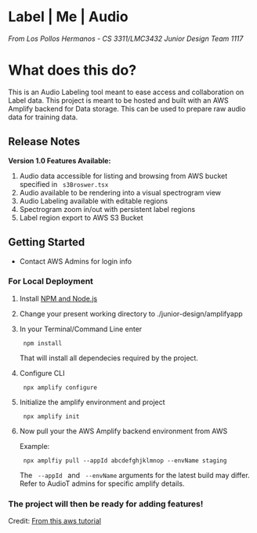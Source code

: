 # Label | Me | Audio
*From Los Pollos Hermanos - CS 3311/LMC3432 Junior Design Team 1117*

# What does this do?

This is an Audio Labeling tool meant to ease access and collaboration on Label data. This project is meant to be hosted and built with an AWS Amplify backend for Data storage. This can be used to prepare raw audio data for training data.

## Release Notes

**Version 1.0 Features Available:**

1. Audio data accessible for listing and browsing from AWS bucket specified in <code> s3Broswer.tsx</code>
2. Audio available to be rendering into a visual spectrogram view
3. Audio Labeling available with editable regions
4. Spectrogram zoom in/out with persistent label regions
5. Label region export to AWS S3 Bucket

## Getting Started

- Contact AWS Admins for login info

### For Local Deployment
1. Install [NPM and Node.js](https://docs.npmjs.com/downloading-and-installing-node-js-and-npm)
2. Change your present working directory to ./junior-design/amplifyapp
3. In your Terminal/Command Line enter 

        npm install
    That will install all dependecies required by the project.

4. Configure CLI 
        
        npx amplify configure

5. Initialize the amplify environment and project

        npx amplify init

6. Now pull your the AWS Amplify backend environment from AWS

    Example:

        npx amplfiy pull --appId abcdefghjklmnop --envName staging
    The <code> --appId </code> and <code> --envName</code> arguments for the latest build may differ. Refer to AudioT admins for specific amplify details.

### The project will then be ready for adding features!

Credit: [From this aws tutorial](https://aws.amazon.com/getting-started/hands-on/build-react-app-amplify-graphql/module-two/)

